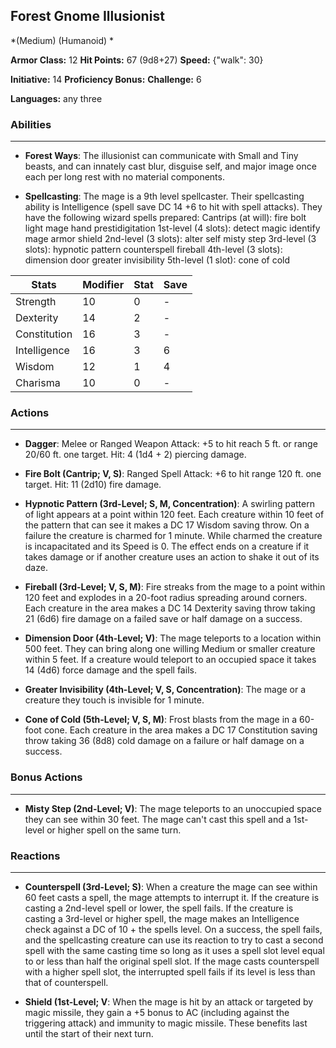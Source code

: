 ## Forest Gnome Illusionist
*(Medium) (Humanoid) *

**Armor Class:** 12
**Hit Points:** 67 (9d8+27)
**Speed:** {"walk": 30}

**Initiative:** 14
**Proficiency Bonus:**
**Challenge:** 6

**Languages:** any three

### Abilities
 --- 
- **Forest Ways**: The illusionist can communicate with Small and Tiny beasts, and can innately cast blur, disguise self, and major image once each per long rest with no material components.

- **Spellcasting**: The mage is a 9th level spellcaster. Their spellcasting ability is Intelligence (spell save DC 14
 +6 to hit with spell attacks). They have the following wizard spells prepared:
 Cantrips (at will): fire bolt
 light
 mage hand
 prestidigitation
 1st-level (4 slots): detect magic
 identify
 mage armor
 shield
 2nd-level (3 slots): alter self
 misty step
 3rd-level (3 slots): hypnotic pattern
 counterspell
 fireball
 4th-level (3 slots): dimension door
 greater invisibility
 5th-level (1 slot): cone of cold



| Stats | Modifier | Stat | Save
| ---- | ---- | ---- | ---- |
| Strength | 10 | 0 | - |
| Dexterity | 14 | 2 | - |
| Constitution | 16 | 3 | - |
| Intelligence | 16 | 3 | 6 |
| Wisdom | 12 | 1 | 4 |
| Charisma | 10 | 0 | - |

### Actions
 --- 
- **Dagger**: Melee or Ranged Weapon Attack: +5 to hit  reach 5 ft. or range 20/60 ft.  one target. Hit: 4 (1d4 + 2) piercing damage.

- **Fire Bolt (Cantrip; V, S)**: Ranged Spell Attack: +6 to hit  range 120 ft.  one target. Hit: 11 (2d10) fire damage.

- **Hypnotic Pattern (3rd-Level; S, M, Concentration)**: A swirling pattern of light appears at a point within 120 feet. Each creature within 10 feet of the pattern that can see it makes a DC 17 Wisdom saving throw. On a failure  the creature is charmed for 1 minute. While charmed  the creature is incapacitated and its Speed is 0. The effect ends on a creature if it takes damage or if another creature uses an action to shake it out of its daze.

- **Fireball (3rd-Level; V, S, M)**: Fire streaks from the mage to a point within 120 feet and explodes in a 20-foot radius  spreading around corners. Each creature in the area makes a DC 14 Dexterity saving throw  taking 21 (6d6) fire damage on a failed save or half damage on a success.

- **Dimension Door (4th-Level; V)**: The mage teleports to a location within 500 feet. They can bring along one willing Medium or smaller creature within 5 feet. If a creature would teleport to an occupied space  it takes 14 (4d6) force damage  and the spell fails.

- **Greater Invisibility (4th-Level; V, S, Concentration)**: The mage or a creature they touch is invisible for 1 minute.

- **Cone of Cold (5th-Level; V, S, M)**: Frost blasts from the mage in a 60-foot cone. Each creature in the area makes a DC 17 Constitution saving throw  taking 36 (8d8) cold damage on a failure or half damage on a success.

### Bonus Actions
 --- 
- **Misty Step (2nd-Level; V)**: The mage teleports to an unoccupied space they can see within 30 feet. The mage can't cast this spell and a 1st-level or higher spell on the same turn.

### Reactions
 --- 
- **Counterspell (3rd-Level; S)**: When a creature the mage can see within 60 feet casts a spell, the mage attempts to interrupt it. If the creature is casting a 2nd-level spell or lower, the spell fails. If the creature is casting a 3rd-level or higher spell, the mage makes an Intelligence check against a DC of 10 + the spells level. On a success, the spell fails, and the spellcasting creature can use its reaction to try to cast a second spell with the same casting time so long as it uses a spell slot level equal to or less than half the original spell slot. If the mage casts counterspell with a higher spell slot, the interrupted spell fails if its level is less than that of counterspell.

- **Shield (1st-Level; V**: When the mage is hit by an attack or targeted by magic missile, they gain a +5 bonus to AC (including against the triggering attack) and immunity to magic missile. These benefits last until the start of their next turn.

